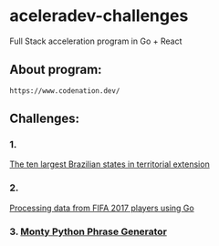 # aceleradev-challenges
 Full Stack acceleration program in Go + React
 
## About program:
`https://www.codenation.dev/`

## Challenges:
### 1. <a href="https://github.com/hick97/aceleradev-challenges/blob/master/go-0/README.md">
The ten largest Brazilian states in territorial extension</a><br>
### 2. <a href="https://github.com/hick97/aceleradev-challenges/blob/master/go-2/README.md">
Processing data from FIFA 2017 players using Go</a><br>
### 3. <a href="https://github.com/hick97/aceleradev-challenges/blob/master/go-3/README.md">Monty Python Phrase Generator</a><br>

